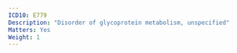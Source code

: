 ```yaml
---
ICD10: E779
Description: "Disorder of glycoprotein metabolism, unspecified"
Matters: Yes
Weight: 1
---
```

